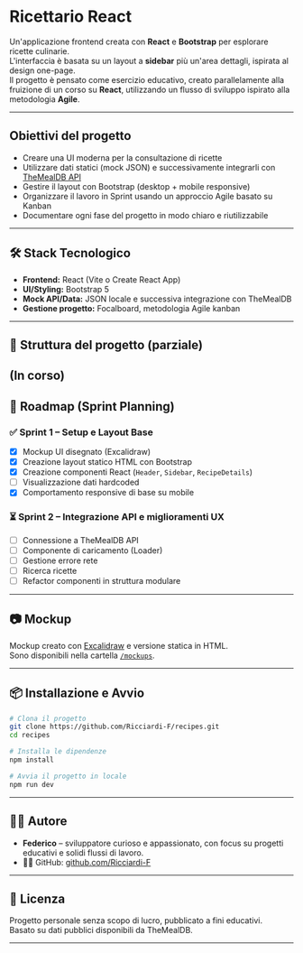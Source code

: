 # Ricettario React

Un'applicazione frontend creata con **React** e **Bootstrap** per esplorare ricette culinarie.  
L'interfaccia è basata su un layout a **sidebar** più un'area dettagli, ispirata al design one-page.  
Il progetto è pensato come esercizio educativo, creato parallelamente alla fruizione di un corso su **React**, utilizzando un flusso di sviluppo ispirato alla metodologia **Agile**.

---

## Obiettivi del progetto

- Creare una UI moderna per la consultazione di ricette
- Utilizzare dati statici (mock JSON) e successivamente integrarli con [TheMealDB API](https://www.themealdb.com/api.php)
- Gestire il layout con Bootstrap (desktop + mobile responsive)
- Organizzare il lavoro in Sprint usando un approccio Agile basato su Kanban
- Documentare ogni fase del progetto in modo chiaro e riutilizzabile

---

## 🛠️ Stack Tecnologico

- **Frontend:** React (Vite o Create React App)
- **UI/Styling:** Bootstrap 5
- **Mock API/Data:** JSON locale e successiva integrazione con TheMealDB
- **Gestione progetto:** Focalboard, metodologia Agile kanban

---

## 📁 Struttura del progetto (parziale)

(In corso)
---

## 🚀 Roadmap (Sprint Planning)

### ✅ Sprint 1 – Setup e Layout Base
- [x] Mockup UI disegnato (Excalidraw)
- [x] Creazione layout statico HTML con Bootstrap
- [x] Creazione componenti React (`Header`, `Sidebar`, `RecipeDetails`)
- [ ] Visualizzazione dati hardcoded
- [x] Comportamento responsive di base su mobile

### ⏳ Sprint 2 – Integrazione API e miglioramenti UX
- [ ] Connessione a TheMealDB API
- [ ] Componente di caricamento (Loader)
- [ ] Gestione errore rete
- [ ] Ricerca ricette
- [ ] Refactor componenti in struttura modulare

---

## 📷 Mockup

Mockup creato con [Excalidraw](https://excalidraw.com) e versione statica in HTML.  
Sono disponibili nella cartella [`/mockups`](./mockups).

---

## 📦 Installazione e Avvio

```bash
# Clona il progetto
git clone https://github.com/Ricciardi-F/recipes.git
cd recipes

# Installa le dipendenze
npm install

# Avvia il progetto in locale
npm run dev
```

---

## 👨‍🍳 Autore

- **Federico** – sviluppatore curioso e appassionato, con focus su progetti educativi e solidi flussi di lavoro.  
- 🧑‍💻 GitHub: [github.com/Ricciardi-F](https://github.com/Ricciardi-F)

---

## 📄 Licenza

Progetto personale senza scopo di lucro, pubblicato a fini educativi.  
Basato su dati pubblici disponibili da TheMealDB.

---